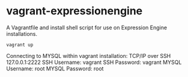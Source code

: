 vagrant-expressionengine
========================

A Vagrantfile and install shell script for use on Expression Engine installations.

`vagrant up`

Connecting to MYSQL within vagrant installation:
TCP/IP over SSH
127.0.0.1:2222
SSH Username: vagrant
SSH Password: vagrant
MYSQL Username: root
MYSQL Password: root
